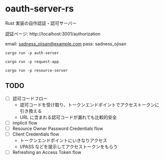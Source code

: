 # oauth-server-rs

Rust 実装の自作認証・認可サーバー

認証ページ: http://localhost:3001/authorization

email: sadness_ojisan@example.com
pass: sadness_ojisan

```
cargo run -p auth-server

cargo run -p request-app

cargo run -p resource-server
```

## TODO

- [ ] 認可コードフロー
  - 認可コードを受け取り、トークンエンドポイントでアクセストークンに引き換える
  - URL に含まれる認可コードが漏れても比較的安全
- [ ] implicit flow
- [ ] Resource Owner Password Credentials flow
- [ ] Client Credentials flow
  - トークンエンドポイントにいきなりアクセス
  - I/PASS などを提示してアクセストークンをもらう
- [ ] Refreshing an Access Token flow
